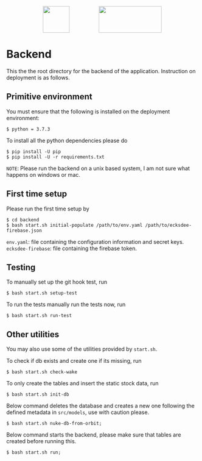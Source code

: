 <p align="center">
   <img src="https://raw.githubusercontent.com/unsw-cse-capstone-project/capstone-project-comp3900-f13a-ecksdee/master/web/public/logo512.png?token=AHIETN6MXPXP6Y7BCS5JIP27XKCW6" width="70" height="70" padding="35" align="center"> 
   <img width="70">
   <img src="https://www.unsw.edu.au/sites/all/themes/mobileunswcorporate/logo.png" width="165" height="70" align="center">
 </p>

# Backend

This the the root directory for the backend of the application. Instruction on deployment is as follows.

## Primitive environment 
You must ensure that the following is installed on the deployment environment:
```
$ python = 3.7.3
```

To install all the python dependencies please do 
```
$ pip install -U pip
$ pip install -U -r requirements.txt
```

`NOTE`: Please run the backend on a unix based system, I am not sure what happens on windows or mac.

## First time setup
Please run the first time setup by   
```
$ cd backend
$ bash start.sh initial-populate /path/to/env.yaml /path/to/ecksdee-firebase.json
```
`env.yaml`: file containing the configuration information and secret keys. 
`ecksdee-firebase`: file containing the firebase token. 

## Testing
To manually set up the git hook test, run 
```
$ bash start.sh setup-test
``` 
To run the tests manually run the tests now, run
```
$ bash start.sh run-test
```

## Other utilities
You may also use some of the utilities provided by `start.sh`. 

To check if db exists and create one if its missing, run
```
$ bash start.sh check-wake
```
To only create the tables and insert the static stock data, run
```
$ bash start.sh init-db
``` 

Below command deletes the database and creates a new one following the defined metadata in `src/models`, use with caution please.
```
$ bash start.sh nuke-db-from-orbit;
```

Below command starts the backend, please make sure that tables are created before running this.
```
$ bash start.sh run; 
```
 
